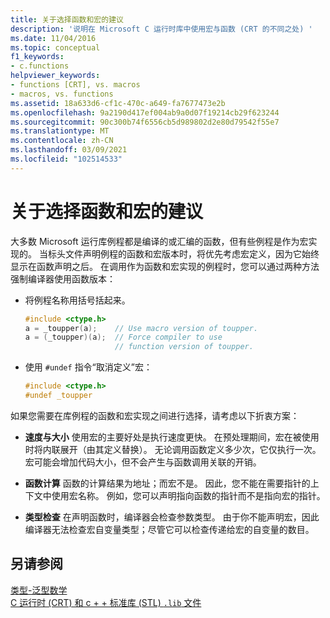 ```yaml
---
title: 关于选择函数和宏的建议
description: '说明在 Microsoft C 运行时库中使用宏与函数 (CRT 的不同之处) '
ms.date: 11/04/2016
ms.topic: conceptual
f1_keywords:
- c.functions
helpviewer_keywords:
- functions [CRT], vs. macros
- macros, vs. functions
ms.assetid: 18a633d6-cf1c-470c-a649-fa7677473e2b
ms.openlocfilehash: 9a2190d417ef004ab9a0d07f19214cb29f623244
ms.sourcegitcommit: 90c300b74f6556cb5d989802d2e80d79542f55e7
ms.translationtype: MT
ms.contentlocale: zh-CN
ms.lasthandoff: 03/09/2021
ms.locfileid: "102514533"
---
```

# <a name="recommendations-for-choosing-between-functions-and-macros"></a>关于选择函数和宏的建议

大多数 Microsoft 运行库例程都是编译的或汇编的函数，但有些例程是作为宏实现的。 当标头文件声明例程的函数和宏版本时，将优先考虑宏定义，因为它始终显示在函数声明之后。 在调用作为函数和宏实现的例程时，您可以通过两种方法强制编译器使用函数版本：

- 将例程名称用括号括起来。

    ```C
    #include <ctype.h>
    a = _toupper(a);    // Use macro version of toupper.
    a = (_toupper)(a);  // Force compiler to use
                        // function version of toupper.
    ```

- 使用 `#undef` 指令“取消定义”宏：

    ```C
    #include <ctype.h>
    #undef _toupper
    ```

如果您需要在库例程的函数和宏实现之间进行选择，请考虑以下折衷方案：

- **速度与大小** 使用宏的主要好处是执行速度更快。 在预处理期间，宏在被使用时将内联展开（由其定义替换）。 无论调用函数定义多少次，它仅执行一次。 宏可能会增加代码大小，但不会产生与函数调用关联的开销。

- **函数计算** 函数的计算结果为地址；而宏不是。 因此，您不能在需要指针的上下文中使用宏名称。 例如，您可以声明指向函数的指针而不是指向宏的指针。

- **类型检查** 在声明函数时，编译器会检查参数类型。 由于你不能声明宏，因此编译器无法检查宏自变量类型；尽管它可以检查传递给宏的自变量的数目。

## <a name="see-also"></a>另请参阅

[类型-泛型数学](tgmath.md)\
[C 运行时 (CRT) 和 c + + 标准库 (STL) `.lib` 文件](../c-runtime-library/crt-library-features.md)
